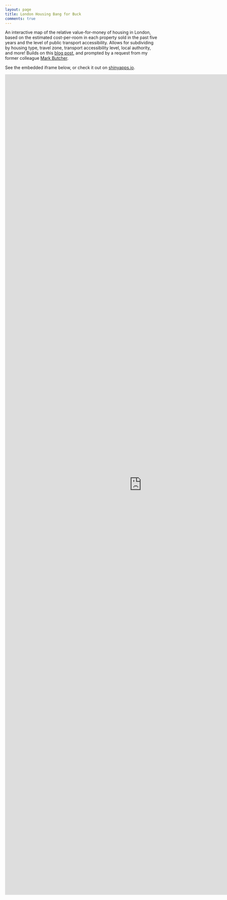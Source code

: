```yaml
---
layout: page
title: London Housing Bang for Buck
comments: true
---
```


An interactive map of the relative value-for-money of housing in London, based on the estimated cost-per-room in each property sold in the past five years and the level of public transport accessibility. Allows for subdividing by housing type, travel zone, transport accessibility level, local authority, and more! Builds on this [blog post](/blog/2017/10/20/housing-prices-and-transport-accessibility/), and prompted by a request from my former colleague [Mark Butcher](https://www.linkedin.com/in/markbutcher91).

See the embedded iframe below, or check it out on [shinyapps.io](https://evanodell.shinyapps.io/london-housing-bang-buck/).

<iframe width="900" height="2700" frameborder="0" src="https://evanodell.shinyapps.io/london-housing-bang-buck/" ></iframe>
